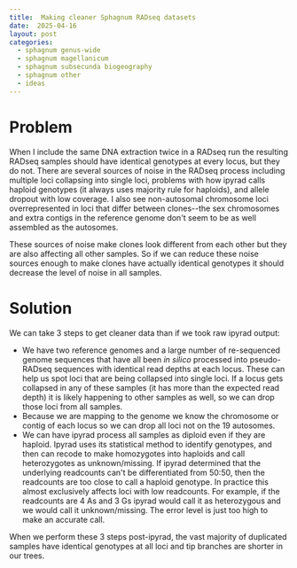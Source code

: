 ```yaml
---
title:  Making cleaner Sphagnum RADseq datasets
date:  2025-04-16
layout: post
categories:
  - sphagnum genus-wide
  - sphagnum magellanicum
  - sphagnum subsecunda biogeography
  - sphagnum other
  - ideas
---
```


# Problem

When I include the same DNA extraction twice in a RADseq run the resulting RADseq samples should have identical genotypes at every locus, but they do not. There are several sources of noise in the RADseq process including multiple loci collapsing into single loci, problems with how ipyrad calls haploid genotypes (it always uses majority rule for haploids), and allele dropout with low coverage. I also see non-autosomal chromosome loci overrepresented in loci that differ between clones--the sex chromosomes and extra contigs in the reference genome don't seem to be as well assembled as the autosomes. 

These sources of noise make clones look different from each other but they are also affecting all other samples. So if we can reduce these noise sources enough to make clones have actually identical genotypes it should decrease the level of noise in all samples. 

# Solution

We can take 3 steps to get cleaner data than if we took raw ipyrad output:
  * We have two reference genomes and a large number of re-sequenced genome sequences that have all been *in silico* processed into pseudo-RADseq sequences with identical read depths at each locus. These can help us spot loci that are being collapsed into single loci. If a locus gets collapsed in any of these samples (it has more than the expected read depth) it is likely happening to other samples as well, so we can drop those loci from all samples.  
  * Because we are mapping to the genome we know the chromosome or contig of each locus so we can drop all loci not on the 19 autosomes.
  * We can have ipyrad process all samples as diploid even if they are haploid. Ipyrad uses its statistical method to identify genotypes, and then can recode to make homozygotes into haploids and call heterozygotes as unknown/missing. If ipyrad determined that the underlying readcounts can't be differentiated from 50:50, then the readcounts are too close to call a haploid genotype. In practice this almost exclusively affects loci with low readcounts. For example, if the readcounts are 4 As and 3 Gs ipyrad would call it as heterozygous and we would call it unknown/missing. The error level is just too high to make an accurate call.
  
When we perform these 3 steps post-ipyrad, the vast majority of duplicated samples have identical genotypes at all loci and tip branches are shorter in our trees. 
  
